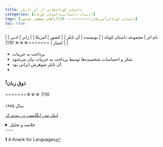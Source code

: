 ```yaml
---
title: داستان‌ کوتاه‌هایی از آن تایلر
categories: [ادبیات داستانی,داستان کوتاه]
tags: [داستان کوتاه,آمریکا,⭐⭐⭐⭐⭐⭐⭐☆☆☆ 7/10,کلاس مصطفی مستور]
toc: true
---
```


| نام اثر | مجموعه داستان‌ کوتاه‌ |
| نویسنده | آن تایلر |
| کشور | آمریکا |
| ژانر | ادبی |
| امتیاز | ⭐⭐⭐⭐⭐⭐⭐☆☆☆ 7/10 |

- پرداخت به جزییات
- تفکر و احساسات شخصیت‌ها توسط پرداخت به جزییات بیان می‌شود.
- آن تایلر شوهرش ایرانی بود. 
- 

### ذوق زبان<sup id="a1">[1](#f1)</sup>
⭐⭐⭐⭐⭐⭐⭐☆☆☆ 7/10

سال ۱۹۷۵

[لینک متن انگلیسی در نیویورکر](https://www.newyorker.com/magazine/1975/01/13/a-knack-for-languages)

<details>
  <summary>خلاصه و تحلیل</summary>
سوزان در حال تماشای شوهر زبانشناس ایتالیایی خود است که در حال مطالعه زبان عربی است. همانطور که او را زیر نور چراغ تماشا می کند، خاطرات خانواده و خانواده او را به یاد می آورد. او گرم و پرشور است و او سرد است. سوزان به ترسی که در مدرسه داشت وقتی با او قرار گذاشت فکر می کند. در آن زمان شاگرد او بود. او همیشه فکر می کرد که او علاقه خود را به او از دست می دهد و دور می شود. هنوز آنها ازدواج کرده بودند، سوزان به زمانی فکر می کند که والدین مارک از ایتالیا با دو دخترشان از ایالات متحده دیدن کردند، و چگونه آنها با شور و اشتیاق صحبت کردند. او همچنین به کریسمس گذشته فکر می کند، زمانی که او و مارک به دیدار پدرش در مزرعه وی در ویرجینیا رفتند. از آنجایی که مادر سوزان خود را با زهر کشت، خانه بد مراقبت و گرد و غبار بود. سوزان در آن زمان دانشجوی سال اول دانشگاه بود. سال‌ها بعد، زمانی که او و مارک از تاریخچه زندگی خود صحبت کردند، او مرگ مادرش را به گونه‌ای که گویی آماری در یک کتاب درسی است، از خود عبور داد. رابطه سوزان با مادرش هرگز رابطه گرمی نداشت. مادرش خلق و خوی خشن داشت و سوزان از او می ترسید. وقتی به مزرعه رسیدند، او چیز زیادی برای گفتن به پدرش نداشت. آنها از اشیاء فیزیکی صحبت کردند. او یک قفسه به او داد و او یک چاقوی جیبی به او داد. مارک و سوزان به خانه برگشتند. بو سوزان در حال تماشای مارک است و او را در حباب خوش شانسی محصور می بیند. او به او لبخند می‌زند اما حباب بسته می‌ماند و به نظر می‌رسد که او را می‌برد و او را پشت سر می‌گذارد. او نمی تواند به چیزی فکر کند که بگوید که او را دوباره فراخواند.

این یک داستان واقع‌گرایانه است. دیالوگ‌های شاعرانه و آرایه‌های ادبی نداریم. معمولا در داستان فکر‌های شخصیت‌ها ارایه می شود. شخصیت‌های مثل زندگی واقعی در تنگناهای اخلاقی قرار می‌گیرند.

مهمترین نماد این داستان زبان است. حتی در اسم داستان هم این نماد بیان شده است. 

ساختار داستان از نظر به برگشت به موقعیت به نظر دایره‌ای است. 


</details>
----

<b id="f1">1</b> <span class="footnote">A Knack for Languages</span>[↩](#a1)